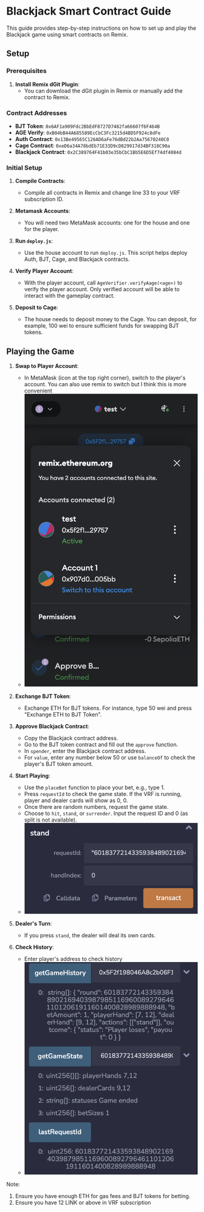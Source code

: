 # Blackjack Smart Contract Guide

This guide provides step-by-step instructions on how to set up and play the Blackjack game using smart contracts on Remix.

## Setup

### Prerequisites

1. **Install Remix dGit Plugin**:
   - You can download the dGit plugin in Remix or manually add the contract to Remix.

### Contract Addresses

- **BJT Token**: `0x6AF1a909Fdc2BbEdF8727D7482fa66607f6F464B`
- **AGE Verify**: `0xB04bB44A685589EcCbC3Fc3215d4BD5F924c8dFe`
- **Auth Contract**: `0x13Be49565C126AD6aFe76dBd22b2Aa75670240C0`
- **Cage Contract**: `0xeD6a34A78bdEb71E33D9cD829917d34BF318C90a`
- **Blackjack Contract**: `0x2C389764F41b03e35bCbC1Bb5E6D5Ef74df4084d`

### Initial Setup

1. **Compile Contracts**:
   - Compile all contracts in Remix and change line 33 to your VRF subscription ID.

2. **Metamask Accounts**:
   - You will need two MetaMask accounts: one for the house and one for the player.

3. **Run `deploy.js`**:
   - Use the house account to run `deploy.js`. This script helps deploy Auth, BJT, Cage, and Blackjack contracts.

4. **Verify Player Account**:
   - With the player account, call `AgeVerifier.verifyAage(<age>)` to verify the player account. Only verified account will be able to interact with the gameplay contract.

6. **Deposit to Cage**:
   - The house needs to deposit money to the Cage. You can deposit, for example, 100 wei to ensure sufficient funds for swapping BJT tokens.

## Playing the Game

1. **Swap to Player Account**:
   - In MetaMask (icon at the top right corner), switch to the player's account. You can also use remix to switch but I think this is more convenient
   - ![](https://github.com/AI-and-Blockchain/F23_Decentralized_Blackjack/blob/main/media/account.png)

2. **Exchange BJT Token**:
   - Exchange ETH for BJT tokens. For instance, type 50 wei and press "Exchange ETH to BJT Token".

3. **Approve Blackjack Contract**:
   - Copy the Blackjack contract address.
   - Go to the BJT token contract and fill out the `approve` function.
   - In `spender`, enter the Blackjack contract address.
   - For `value`, enter any number below 50 or use `balanceOf` to check the player's BJT token amount.

4. **Start Playing**:
   - Use the `placeBet` function to place your bet, e.g., type 1.
   - Press `requestId` to check the game state. If the VRF is running, player and dealer cards will show as 0, 0.
   - Once there are random numbers, request the game state.
   - Choose to `hit`, `stand`, or `surrender`. Input the request ID and 0 (as split is not available).
   - ![](https://github.com/AI-and-Blockchain/F23_Decentralized_Blackjack/blob/main/media/gmaeplay-2.png)

5. **Dealer's Turn**:
   - If you press `stand`, the dealer will deal its own cards.
6. **Check History**:
   - Enter player's address to check history
   -  ![](https://github.com/AI-and-Blockchain/F23_Decentralized_Blackjack/blob/main/media/gameplay-1.png)

Note: 
1. Ensure you have enough ETH for gas fees and BJT tokens for betting.
2. Ensure you have 12 LINK or above in VRF subscription
